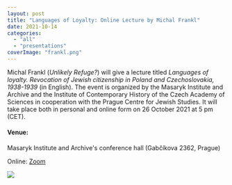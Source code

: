 ```yaml
---
layout: post
title: "Languages of Loyalty: Online Lecture by Michal Frankl"
date: 2021-10-14
categories: 
  - "all"
  - "presentations"
coverImage: "frankl.png"
---
```


Michal Frankl (_Unlikely Refuge?_) will give a lecture titled _Languages of_ _loyalty. Revocation of Jewish citizenship in Poland and Czechoslovakia, 1938-1939_ (in English). The event is organized by the Masaryk Institute and Archive and the Institute of Contemporary History of the Czech Academy of Sciences in cooperation with the Prague Centre for Jewish Studies. It will take place both in personal and online form on 26 October 2021 at 5 pm (CET).

#### Venue:

Masaryk Institute and Archive's conference hall (Gabčíkova 2362, Prague)

Online: [Zoom](https://us02web.zoom.us/j/82961863362)

![](/assets/images/frankl-809x1024.png)
